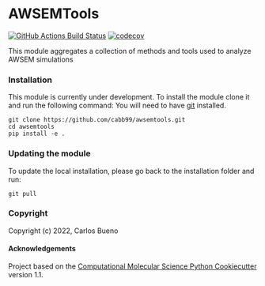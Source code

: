 AWSEMTools
==============================
[//]: # (Badges)
[![GitHub Actions Build Status](https://github.com/cabb99/awsemtools/workflows/CI/badge.svg)](https://github.com/cabb99/awsemtools/actions?query=workflow%3ACI)
[![codecov](https://codecov.io/gh/cabb99/AWSEMTools/branch/main/graph/badge.svg)](https://codecov.io/gh/cabb99/AWSEMTools/branch/main)


This module aggregates a collection of methods and tools used to analyze AWSEM simulations

### Installation

This module is currently under development.
To install the module clone it and run the following command:
You will need to have [git](https://git-scm.com/book/en/v2/Getting-Started-Installing-Git) installed.

```
git clone https://github.com/cabb99/awsemtools.git
cd awsemtools
pip install -e .
```

### Updating the module

To update the local installation, please go back to the installation folder and run:

```
git pull
```

### Copyright

Copyright (c) 2022, Carlos Bueno


#### Acknowledgements
 
Project based on the 
[Computational Molecular Science Python Cookiecutter](https://github.com/molssi/cookiecutter-cms) version 1.1.
